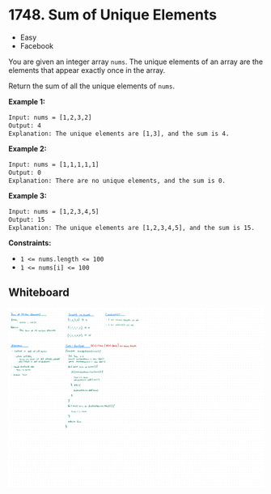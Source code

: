 # 1748. Sum of Unique Elements
- Easy
- Facebook

You are given an integer array `nums`. The unique elements of an array are the
elements that appear exactly once in the array.

Return the sum of all the unique elements of `nums`.

**Example 1:**
```
Input: nums = [1,2,3,2]
Output: 4
Explanation: The unique elements are [1,3], and the sum is 4.
```

**Example 2:**
```
Input: nums = [1,1,1,1,1]
Output: 0
Explanation: There are no unique elements, and the sum is 0.
```

**Example 3:**
```
Input: nums = [1,2,3,4,5]
Output: 15
Explanation: The unique elements are [1,2,3,4,5], and the sum is 15.
```

**Constraints:**
- `1 <= nums.length <= 100`
- `1 <= nums[i] <= 100`

## Whiteboard
![Whiteboard Image][whiteboard-image]

<!-- Refs -->
[whiteboard-image]: whiteboard.jpg
